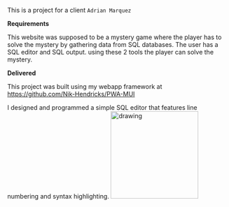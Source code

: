 This is a project for a client `Adrian Marquez`


**Requirements**

This website was supposed to be a mystery game where the player has to solve the mystery by gathering data from SQL databases. The user has a SQL editor and SQL output. using these 2 tools the player can solve the mystery.

**Delivered**

This project was built using my webapp framework at https://github.com/Nik-Hendricks/PWA-MUI


 I designed and programmed a simple SQL editor that features line numbering and syntax highlighting. 
<img src="https://cdn.discordapp.com/attachments/938889194393186315/938999991136047175/D46E14E2-01A3-4B74-912D-C85316E6211B.png" alt="drawing" width="200"/>